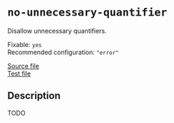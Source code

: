 # `no-unnecessary-quantifier`

Disallow unnecessary quantifiers.

Fixable: `yes` <br> Recommended configuration: `"error"`

[Source file](https://github.com/RunDevelopment/eslint-plugin-clean-regex/blob/master/lib/rules/no-unnecessary-quantifier.js) <br> [Test file](https://github.com/RunDevelopment/eslint-plugin-clean-regex/blob/master/test/lib/rules/no-unnecessary-quantifier.js)


## Description

TODO